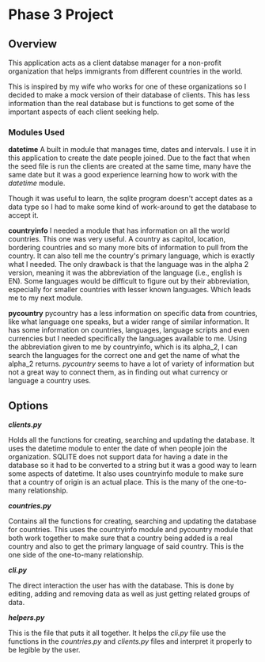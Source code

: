 # Phase 3 Project
## Overview
This application acts as a client databse manager for a non-profit organization that helps immigrants from different countries in the world.

This is inspired by my wife who works for one of these organizations so I decided to make a mock version of their database of clients. This has less information than the real database but is functions to get some of the important aspects of each client seeking help.

### Modules Used
**datetime** A built in module that manages time, dates and intervals. I use it in this application to create the date people joined. Due to the fact that when the seed file is run the clients are created at the same time, many have the same date but it was a good experience learning how to work with the *datetime* module.

Though it was useful to learn, the sqlite program doesn't accept dates as a data type so I had to make some kind of work-around to get the database to accept it.

**countryinfo** I needed a module that has information on all the world countries. This one was very useful. A country as capitol, location, bordering countries and so many more bits of information to pull from the country. It can also tell me the country's primary language, which is exactly what I needed. The only drawback is that the language was in the alpha 2 version, meaning it was the abbreviation of the language (i.e., english is EN). Some languages would be difficult to figure out by their abbreviation, especially for smaller countries with lesser known languages. Which leads me to my next module.

**pycountry** pycountry has a less information on specific data from countries, like what language one speaks, but a wider range of similar information. It has some information on countries, languages, language scripts and even currencies but I needed specifically the languages available to me. Using the abbreviation given to me by countryinfo, which is its alpha_2, I can search the languages for the correct one and get the name of what the alpha_2 returns. *pycountry* seems to have a lot of variety of information but not a great way to connect them, as in finding out what currency or language a country uses.

## Options

***clients.py***

Holds all the functions for creating, searching and updating the database. It uses the datetime module to enter the date of when people join the organization. SQLITE does not support data for having a date in the database so it had to be converted to a string but it was a good way to learn some aspects of datetime. It also uses countryinfo module to make sure that a country of origin is an actual place. This is the many of the one-to-many relationship.

***countries.py***

Contains all the functions for creating, searching and updating the database for countries. This uses the countryinfo module and pycountry module that both work together to make sure that a country being added is a real country and also to get the primary language of said country. This is the one side of the one-to-many relationship.

***cli.py***

The direct interaction the user has with the database. This is done by editing, adding and removing data as well as just getting related groups of data.

***helpers.py***

This is the file that puts it all together. It helps the *cli.py* file use the functions in the *countries.py* and *clients.py* files and interpret it properly to be legible by the user.

